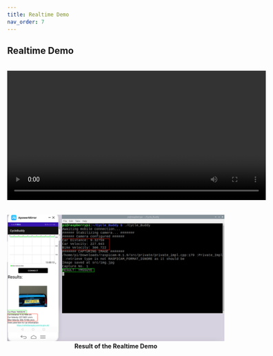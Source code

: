 ```yaml
---
title: Realtime Demo
nav_order: 7
---
```


## Realtime Demo
<br>
<div align="center">
  <video width="600" controls>
    <source src="videos/Cycle_Buddy_Demo.mp4" type="video/mp4">
  </video>
</div>
<br>

<p align="center">
  <img src="images/Results+RealTime.png" width="600">
  <br>   
  <b>Result of the Realtime Demo</b>    
</p>
<br><br><br />

  
